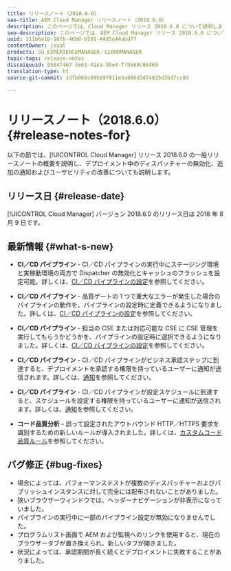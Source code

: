 ```yaml
---
title: リリースノート（2018.6.0）
seo-title: AEM Cloud Manager リリースノート（2018.6.0）
description: このページでは、Cloud Manager リリース 2018.6.0 について説明します。
seo-description: このページでは、AEM Cloud Manager リリース 2018.6.0 について説明します。
uuid: 211b6e1b-10fb-46b0-b591-44d5e44abd77
contentOwner: jsyal
products: SG_EXPERIENCEMANAGER／CLOUDMANAGER
topic-tags: release-notes
discoiquuid: 8584f467-3e61-41ea-98e4-f79e68c86469
translation-type: ht
source-git-commit: 1dfb065c09569f811e5a006d3d74825d3bd7cc8d

---
```



# リリースノート（2018.6.0） {#release-notes-for}

以下の節では、[!UICONTROL Cloud Manager] リリース 2018.6.0 の一般リリースノートの概要を説明し、デプロイメント中のディスパッチャーの無効化、追加の通知およびユーザビリティの改善についても説明します。

## リリース日 {#release-date}

[!UICONTROL Cloud Manager] バージョン 2018.6.0 のリリース日は 2018 年 8 月 9 日です。

## 最新情報 {#what-s-new}

* **CI／CD パイプライン** - CI／CD パイプラインの実行中にステージング環境と実稼動環境の両方で Dispatcher の無効化とキャッシュのフラッシュを設定可能。詳しくは、[CI／CD パイプラインの設定](configuring-pipeline.md)を参照してください。

* **CI／CD パイプライン** - 品質ゲートの 1 つで重大なエラーが発生した場合のパイプラインの動作を、パイプラインの設定時に定義できるようになりました。詳しくは、[CI／CD パイプラインの設定](configuring-pipeline.md)を参照してください。

* **CI／CD パイプライン** - 担当の CSE または対応可能な CSE に CSE 管理を実行してもらうかどうかを、パイプラインの設定時に選択できるようになりました。詳しくは、[CI／CD パイプラインの設定](configuring-pipeline.md)を参照してください。

* **CI／CD パイプライン** - CI／CD パイプラインがビジネス承認ステップに到達すると、デプロイメントを承認する権限を持っているユーザーに通知が送信されます。詳しくは、[通知](notifications.md)を参照してください。

* **CI／CD パイプライン** - CI／CD パイプラインが設定スケジュールに到達すると、スケジュールを設定する権限を持っているユーザーに通知が送信されます。詳しくは、[通知](notifications.md)を参照してください。

* **コード品質分析** - 誤って設定されたアウトバウンド HTTP／HTTPS 要求を識別するための新しいルールが導入されました。詳しくは、[カスタムコード品質ルール](custom-code-quality-rules.md)を参照してください。

## バグ修正 {#bug-fixes}

* 場合によっては、パフォーマンステストが複数のディスパッチャーおよびパブリッシュインスタンスに対して完全には配布されないことがありました。
* 狭いブラウザーウィンドウでは、ヘッダーナビゲーションが非表示になっていました。
* パイプラインの実行中に一部のパイプライン設定が無効になりませんでした。
* プログラムリスト画面で AEM および監視へのリンクを使用すると、現在のブラウザータブが置き換えられ、新しいタブが開きました。
* 状況によっては、承認期間が長く続くとデプロイメントに失敗することがありました。
